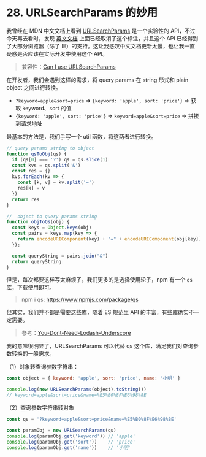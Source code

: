 # 28. URLSearchParams 的妙用

我曾经在 MDN 中文文档上看到 [URLSearchParams](https://developer.mozilla.org/zh-CN/docs/Web/API/URLSearchParams/URLSearchParams) 是一个实验性的 API，不过今天再去看时，发现 [英文文档](https://developer.mozilla.org/en-US/docs/Web/API/URLSearchParams/URLSearchParams) 上面已经取消了这个标注，并且这个 API 已经得到了大部分浏览器（除了 IE）的支持。这让我感叹中文文档更新太慢，也让我一直疑惑是否应该在实际开发中使用这个 API。

> 兼容性：[Can I use URLSearchParams](https://caniuse.com/?search=URLSearchParams)

在开发者，我们会遇到这样的需求，将 query params 在 string 形式和 plain object 之间进行转换。

- `?keyword=apple&sort=price` => `{keyword: 'apple', sort: 'price'}` => 获取 keyword、sort 的值
- `{keyword: 'apple', sort: 'price'}` => `keyword=apple&sort=price` => 拼接到请求地址

最基本的方法是，我们手写一个 util 函数，将这两者进行转换。
```js
// query params string to object
function qsToObj(qs) {
  if (qs[0] === '?') qs = qs.slice(1)
  const kvs = qs.split('&')
  const res = {}
  kvs.forEach(kv => {
    const [k, v] = kv.split('=')
    res[k] = v
  })
  return res
}

//  object to query params string
function objToQs(obj) {
  const keys = Object.keys(obj)
  const pairs = keys.map(key => {
    return encodeURIComponent(key) + "=" + encodeURIComponent(obj[key])
  });

  const queryString = pairs.join("&")
  return queryString
}
```

但是，每次都要这样写太麻烦了，我们更多的是选择使用轮子，npm 有一个 `qs` 库，下载使用即可。

> npm i qs: https://www.npmjs.com/package/qs

但其实，我们并不都是需要这些库，随着 ES 规范里 API 的丰富，有些库确实不一定需要。

> 参考：[You-Dont-Need-Lodash-Underscore](https://github.com/you-dont-need/You-Dont-Need-Lodash-Underscore)

我的意味很明显了，URLSearchParams 可以代替 qs 这个库，满足我们对查询参数转换的一般需求。

（1）对象转查询参数字符串：
```js
const object = { keyword: 'apple', sort: 'price', name: '小明' }

console.log(new URLSearchParams(object).toString())
// keyword=apple&sort=price&name=%E5%B0%8F%E6%98%8E
```

（2）查询参数字符串转对象
```js
const qs = '?keyword=apple&sort=price&name=%E5%B0%8F%E6%98%8E'

const paramObj = new URLSearchParams(qs)
console.log(paramObj.get('keyword')) // 'apple'
console.log(paramObj.get('sort'))    // 'price'
console.log(paramObj.get('name'))    // '小明'
```